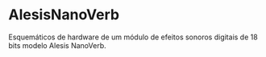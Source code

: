AlesisNanoVerb
==============

Esquemáticos de hardware de um módulo de efeitos sonoros digitais de 18 bits modelo Alesis NanoVerb.
